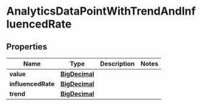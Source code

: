 

# AnalyticsDataPointWithTrendAndInfluencedRate

## Properties

Name | Type | Description | Notes
------------ | ------------- | ------------- | -------------
**value** | [**BigDecimal**](BigDecimal.md) |  | 
**influencedRate** | [**BigDecimal**](BigDecimal.md) |  | 
**trend** | [**BigDecimal**](BigDecimal.md) |  | 



